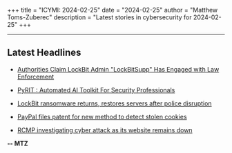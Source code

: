 +++
title = "ICYMI: 2024-02-25"
date = "2024-02-25"
author = "Matthew Toms-Zuberec"
description = "Latest stories in cybersecurity for 2024-02-25"
+++

---------------------------------------------------------------------------
## Latest Headlines
- [Authorities Claim LockBit Admin "LockBitSupp" Has Engaged with Law Enforcement](https://thehackernews.com/2024/02/authorities-claim-lockbit-admin.html)

- [PyRIT : Automated AI Toolkit For Security Professionals](https://cybersecuritynews.com/pyrit-ai-security-toolkit/)

- [LockBit ransomware returns, restores servers after police disruption](https://www.bleepingcomputer.com/news/security/lockbit-ransomware-returns-restores-servers-after-police-disruption/)

- [PayPal files patent for new method to detect stolen cookies](https://www.bleepingcomputer.com/news/security/paypal-files-patent-for-new-method-to-detect-stolen-cookies/)

- [RCMP investigating cyber attack as its website remains down](https://www.bleepingcomputer.com/news/security/rcmp-investigating-cyber-attack-as-its-website-remains-down/)

**-- MTZ**
